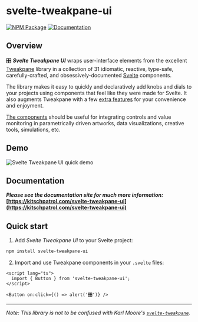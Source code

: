 # svelte-tweakpane-ui

[![NPM Package](https://img.shields.io/npm/v/svelte-tweakpane-ui.svg)](https://npmjs.com/package/svelte-tweakpane-ui)
[![Documentation](https://img.shields.io/badge/-documentation-ffdd00?logo=readthedocs&logoColor=222222)](https://kitschpatrol.com/svelte-tweakpane-ui)

## Overview

🎛️ **_Svelte Tweakpane UI_** wraps user-interface elements from the excellent [Tweakpane](https://cocopon.github.io/tweakpane/) library in a collection of 31 idiomatic, reactive, type-safe, carefully-crafted, and obsessively-documented [Svelte](https://svelte.dev) components.

The library makes it easy to quickly and declaratively add knobs and dials to your projects using components that feel like they were made for Svelte. It also augments Tweakpane with a few [extra features](https://kitschpatrol.com/svelte-tweakpane-ui/docs/features) for your convenience and enjoyment.

[The components](https://kitschpatrol.com/svelte-tweakpane-ui/docs#components) should be useful for integrating controls and value monitoring in parametrically driven artworks, data visualizations, creative tools, simulations, etc.

## Demo

![Svelte Tweakpane UI quick demo](./docs/public/quick-demo.gif)

## Documentation

**_Please see the documentation site for much more information:_**  
**[https://kitschpatrol.com/svelte-tweakpane-ui](https://kitschpatrol.com/svelte-tweakpane-ui)**

## Quick start

1. Add _Svelte Tweakpane UI_ to your Svelte project:

```sh
npm install svelte-tweakpane-ui
```

2. Import and use Tweakpane components in your `.svelte` files:

```svelte
<script lang="ts">
  import { Button } from 'svelte-tweakpane-ui';
</script>

<Button on:click={() => alert('🎛️')} />
```

---

_Note: This library is not to be confused with Karl Moore's [`svelte-tweakpane`](https://github.com/pierogis/svelte-tweakpane)._
